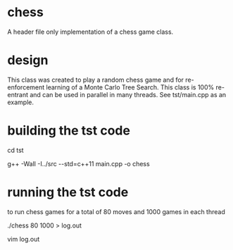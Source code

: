 # chess
A header file only implementation of a chess game class.

# design
This class was created to play a random chess game and for re-enforcement learning of a Monte Carlo Tree Search.
This class is 100% re-entrant and can be used in parallel in many threads.  See tst/main.cpp as an example.

# building the tst code
cd tst

g++ -Wall -I../src --std=c++11 main.cpp -o chess

# running the tst code
to run chess games for a total of 80 moves and 1000 games in each thread

./chess 80 1000 > log.out

vim log.out 

